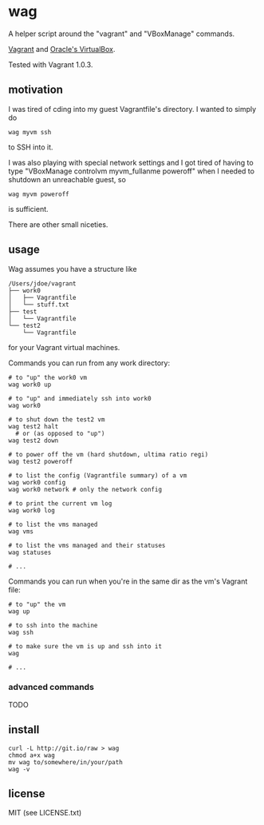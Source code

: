 
# wag #

A helper script around the "vagrant" and "VBoxManage" commands.

[Vagrant](http://vagrantup.com) and [Oracle's VirtualBox](http://www.virtualbox.org/).

Tested with Vagrant 1.0.3.


## motivation ##

I was tired of cding into my guest Vagrantfile's directory. I wanted to simply do

    wag myvm ssh

to SSH into it.

I was also playing with special network settings and I got tired of having to type "VBoxManage controlvm myvm_fullanme poweroff" when I needed to shutdown an unreachable guest, so

    wag myvm poweroff

is sufficient.

There are other small niceties.


## usage ##

Wag assumes you have a structure like

    /Users/jdoe/vagrant
    ├── work0
    │   ├── Vagrantfile
    │   └── stuff.txt
    ├── test
    │   └── Vagrantfile
    └── test2
        └── Vagrantfile

for your Vagrant virtual machines.

Commands you can run from any work directory:

    # to "up" the work0 vm
    wag work0 up

    # to "up" and immediately ssh into work0
    wag work0

    # to shut down the test2 vm
    wag test2 halt
      # or (as opposed to "up")
    wag test2 down

    # to power off the vm (hard shutdown, ultima ratio regi)
    wag test2 poweroff

    # to list the config (Vagrantfile summary) of a vm
    wag work0 config
    wag work0 network # only the network config

    # to print the current vm log
    wag work0 log

    # to list the vms managed
    wag vms

    # to list the vms managed and their statuses
    wag statuses

    # ...

Commands you can run when you're in the same dir as the vm's Vagrant file:

    # to "up" the vm
    wag up

    # to ssh into the machine
    wag ssh

    # to make sure the vm is up and ssh into it
    wag

    # ...

### advanced commands ###

TODO


## install ##

    curl -L http://git.io/raw > wag
    chmod a+x wag
    mv wag to/somewhere/in/your/path
    wag -v


## license ##

MIT (see LICENSE.txt)

